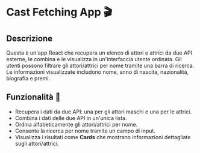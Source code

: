 # Cast Fetching App 🎬

## Descrizione

Questa è un'app React che recupera un elenco di attori e attrici da due API esterne, le combina e le visualizza in un'interfaccia utente ordinata. Gli utenti possono filtrare gli attori/attrici per nome tramite una barra di ricerca. Le informazioni visualizzate includono nome, anno di nascita, nazionalità, biografia e premi.

## Funzionalità 🚀

- Recupera i dati da due API: una per gli attori maschi e una per le attrici.
- Combina i dati delle due API in un'unica lista.
- Ordina alfabeticamente gli attori/attrici per nome.
- Consente la ricerca per nome tramite un campo di input.
- Visualizza i risultati come **Cards** che mostrano informazioni dettagliate sugli attori/attrici.
